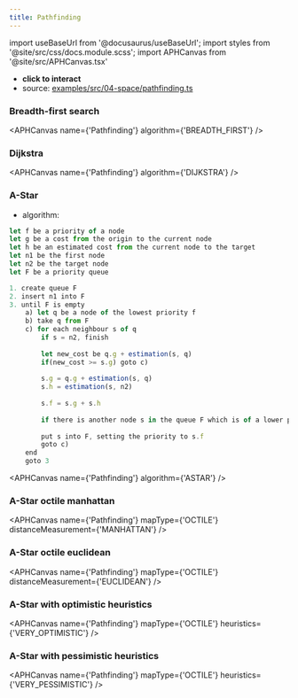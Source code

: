 ```yaml
---
title: Pathfinding
---
```


import useBaseUrl from '@docusaurus/useBaseUrl';
import styles from '@site/src/css/docs.module.scss';
import APHCanvas from '@site/src/APHCanvas.tsx'

- **click to interact**
- source: [examples/src/04-space/pathfinding.ts](https://github.com/APHGames/examples/blob/main/src/04-space/pathfinding.ts)

### Breadth-first search

<APHCanvas name={'Pathfinding'} algorithm={'BREADTH_FIRST'} />

### Dijkstra

<APHCanvas name={'Pathfinding'} algorithm={'DIJKSTRA'} />

### A-Star

- algorithm:

```javascript
let f be a priority of a node
let g be a cost from the origin to the current node
let h be an estimated cost from the current node to the target
let n1 be the first node
let n2 be the target node
let F be a priority queue

1. create queue F
2. insert n1 into F
3. until F is empty
	a) let q be a node of the lowest priority f
	b) take q from F
	c) for each neighbour s of q
		if s = n2, finish
		
		let new_cost be q.g + estimation(s, q)
		if(new_cost >= s.g) goto c)
		
		s.g = q.g + estimation(s, q)
		s.h = estimation(s, n2)
		
		s.f = s.g + s.h
		
		if there is another node s in the queue F which is of a lower priority than s.f, goto c)
		
		put s into F, setting the priority to s.f
		goto c)
	end
	goto 3
```

<APHCanvas name={'Pathfinding'} algorithm={'ASTAR'} />


### A-Star octile manhattan

<APHCanvas name={'Pathfinding'} mapType={'OCTILE'} distanceMeasurement={'MANHATTAN'} />

### A-Star octile euclidean

<APHCanvas name={'Pathfinding'} mapType={'OCTILE'} distanceMeasurement={'EUCLIDEAN'} />


### A-Star with optimistic heuristics

<APHCanvas name={'Pathfinding'} mapType={'OCTILE'} heuristics={'VERY_OPTIMISTIC'} />


### A-Star with pessimistic heuristics

<APHCanvas name={'Pathfinding'} mapType={'OCTILE'} heuristics={'VERY_PESSIMISTIC'} />
